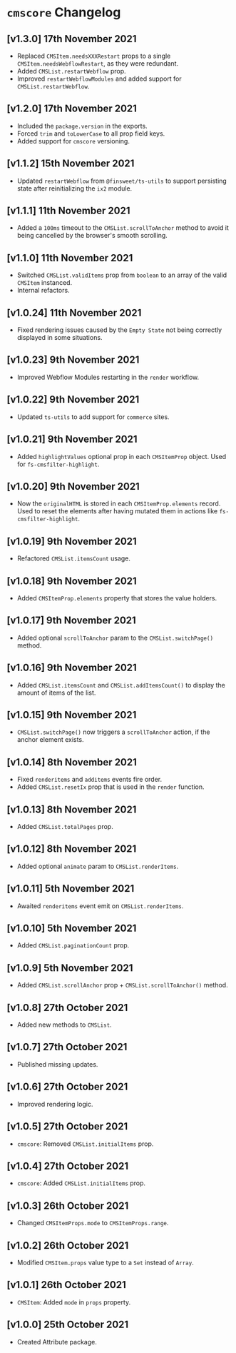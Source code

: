 # `cmscore` Changelog

## [v1.3.0] 17th November 2021

- Replaced `CMSItem.needsXXXRestart` props to a single `CMSItem.needsWebflowRestart`, as they were redundant.
- Added `CMSList.restartWebflow` prop.
- Improved `restartWebflowModules` and added support for `CMSList.restartWebflow`.

## [v1.2.0] 17th November 2021

- Included the `package.version` in the exports.
- Forced `trim` and `toLowerCase` to all prop field keys.
- Added support for `cmscore` versioning.

## [v1.1.2] 15th November 2021

- Updated `restartWebflow` from `@finsweet/ts-utils` to support persisting state after reinitializing the `ix2` module.

## [v1.1.1] 11th November 2021

- Added a `100ms` timeout to the `CMSList.scrollToAnchor` method to avoid it being cancelled by the browser's smooth scrolling.

## [v1.1.0] 11th November 2021

- Switched `CMSList.validItems` prop from `boolean` to an array of the valid `CMSItem` instanced.
- Internal refactors.

## [v1.0.24] 11th November 2021

- Fixed rendering issues caused by the `Empty State` not being correctly displayed in some situations.

## [v1.0.23] 9th November 2021

- Improved Webflow Modules restarting in the `render` workflow.

## [v1.0.22] 9th November 2021

- Updated `ts-utils` to add support for `commerce` sites.

## [v1.0.21] 9th November 2021

- Added `highlightValues` optional prop in each `CMSItemProp` object. Used for `fs-cmsfilter-highlight`.

## [v1.0.20] 9th November 2021

- Now the `originalHTML` is stored in each `CMSItemProp.elements` record. Used to reset the elements after having mutated them in actions like `fs-cmsfilter-highlight`.

## [v1.0.19] 9th November 2021

- Refactored `CMSList.itemsCount` usage.

## [v1.0.18] 9th November 2021

- Added `CMSItemProp.elements` property that stores the value holders.

## [v1.0.17] 9th November 2021

- Added optional `scrollToAnchor` param to the `CMSList.switchPage()` method.

## [v1.0.16] 9th November 2021

- Added `CMSList.itemsCount` and `CMSList.addItemsCount()` to display the amount of items of the list.

## [v1.0.15] 9th November 2021

- `CMSList.switchPage()` now triggers a `scrollToAnchor` action, if the anchor element exists.

## [v1.0.14] 8th November 2021

- Fixed `renderitems` and `additems` events fire order.
- Added `CMSList.resetIx` prop that is used in the `render` function.

## [v1.0.13] 8th November 2021

- Added `CMSList.totalPages` prop.

## [v1.0.12] 8th November 2021

- Added optional `animate` param to `CMSList.renderItems`.

## [v1.0.11] 5th November 2021

- Awaited `renderitems` event emit on `CMSList.renderItems`.

## [v1.0.10] 5th November 2021

- Added `CMSList.paginationCount` prop.

## [v1.0.9] 5th November 2021

- Added `CMSList.scrollAnchor` prop + `CMSList.scrollToAnchor()` method.

## [v1.0.8] 27th October 2021

- Added new methods to `CMSList`.

## [v1.0.7] 27th October 2021

- Published missing updates.

## [v1.0.6] 27th October 2021

- Improved rendering logic.

## [v1.0.5] 27th October 2021

- `cmscore`: Removed `CMSList.initialItems` prop.

## [v1.0.4] 27th October 2021

- `cmscore`: Added `CMSList.initialItems` prop.

## [v1.0.3] 26th October 2021

- Changed `CMSItemProps.mode` to `CMSItemProps.range`.

## [v1.0.2] 26th October 2021

- Modified `CMSItem.props` value type to a `Set` instead of `Array`.

## [v1.0.1] 26th October 2021

- `CMSItem`: Added `mode` in `props` property.

## [v1.0.0] 25th October 2021

- Created Attribute package.
